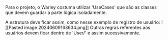 
Para o projeto, o Warley costuma utilizar 'UseCases' que são as classes que devem guardar a parte lógica isoladamente.

A estrutura deve ficar assim, como nesse exemplo de registro de usuário:
![[Pasted image 20240609163634.png]]
Outras regras referentes aos usuários devem ficar dentro de 'User/' e assim sucessivamente.